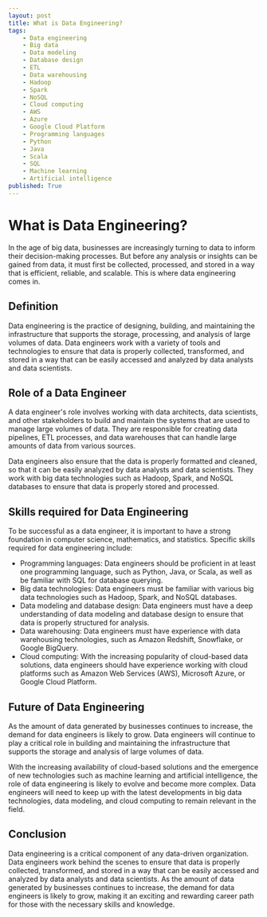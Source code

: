 ```yaml
---
layout: post
title: What is Data Engineering?
tags:
    - Data engineering
    - Big data
    - Data modeling
    - Database design
    - ETL
    - Data warehousing
    - Hadoop
    - Spark
    - NoSQL
    - Cloud computing
    - AWS
    - Azure
    - Google Cloud Platform
    - Programming languages
    - Python
    - Java
    - Scala
    - SQL
    - Machine learning
    - Artificial intelligence
published: True
---
```


# What is Data Engineering?

In the age of big data, businesses are increasingly turning to data to inform their decision-making processes. But before any analysis or insights can be gained from data, it must first be collected, processed, and stored in a way that is efficient, reliable, and scalable. This is where data engineering comes in.

## Definition

Data engineering is the practice of designing, building, and maintaining the infrastructure that supports the storage, processing, and analysis of large volumes of data. Data engineers work with a variety of tools and technologies to ensure that data is properly collected, transformed, and stored in a way that can be easily accessed and analyzed by data analysts and data scientists.

## Role of a Data Engineer

A data engineer's role involves working with data architects, data scientists, and other stakeholders to build and maintain the systems that are used to manage large volumes of data. They are responsible for creating data pipelines, ETL processes, and data warehouses that can handle large amounts of data from various sources.

Data engineers also ensure that the data is properly formatted and cleaned, so that it can be easily analyzed by data analysts and data scientists. They work with big data technologies such as Hadoop, Spark, and NoSQL databases to ensure that data is properly stored and processed.

## Skills required for Data Engineering

To be successful as a data engineer, it is important to have a strong foundation in computer science, mathematics, and statistics. Specific skills required for data engineering include:

- Programming languages: Data engineers should be proficient in at least one programming language, such as Python, Java, or Scala, as well as be familiar with SQL for database querying.
- Big data technologies: Data engineers must be familiar with various big data technologies such as Hadoop, Spark, and NoSQL databases.
- Data modeling and database design: Data engineers must have a deep understanding of data modeling and database design to ensure that data is properly structured for analysis.
- Data warehousing: Data engineers must have experience with data warehousing technologies, such as Amazon Redshift, Snowflake, or Google BigQuery.
- Cloud computing: With the increasing popularity of cloud-based data solutions, data engineers should have experience working with cloud platforms such as Amazon Web Services (AWS), Microsoft Azure, or Google Cloud Platform.

## Future of Data Engineering

As the amount of data generated by businesses continues to increase, the demand for data engineers is likely to grow. Data engineers will continue to play a critical role in building and maintaining the infrastructure that supports the storage and analysis of large volumes of data.

With the increasing availability of cloud-based solutions and the emergence of new technologies such as machine learning and artificial intelligence, the role of data engineering is likely to evolve and become more complex. Data engineers will need to keep up with the latest developments in big data technologies, data modeling, and cloud computing to remain relevant in the field.

## Conclusion

Data engineering is a critical component of any data-driven organization. Data engineers work behind the scenes to ensure that data is properly collected, transformed, and stored in a way that can be easily accessed and analyzed by data analysts and data scientists. As the amount of data generated by businesses continues to increase, the demand for data engineers is likely to grow, making it an exciting and rewarding career path for those with the necessary skills and knowledge.

